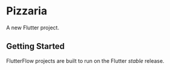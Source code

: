 # Pizzaria

A new Flutter project.

## Getting Started

FlutterFlow projects are built to run on the Flutter _stable_ release.

